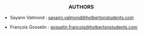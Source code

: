 <div align="center"> 
  <h3>AUTHORS</h3>
</div>

- Sayann Valmond : sayann.valmond@holbertonstudents.com

- François Gosselin : gosselin.francois@holbertonstudents.com
